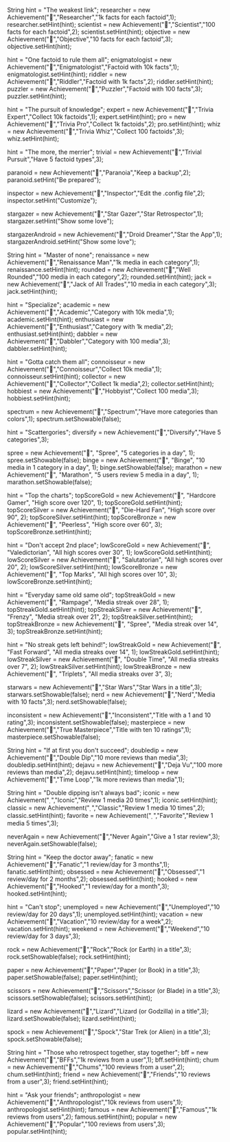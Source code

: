 String hint = "The weakest link";
researcher = new Achievement("","Researcher","1k facts for each factoid",1);
researcher.setHint(hint);
scientist = new Achievement("","Scientist","100 facts for each factoid",2);
scientist.setHint(hint);
objective = new Achievement("","Objective","10 facts for each factoid",3);
objective.setHint(hint);

hint = "One factoid to rule them all";
enigmatologist = new Achievement("","Enigmatologist","Factoid with 10k facts",1);
enigmatologist.setHint(hint);
riddler = new Achievement("","Riddler","Factoid with 1k facts",2);
riddler.setHint(hint);
puzzler = new Achievement("","Puzzler","Factoid with 100 facts",3);
puzzler.setHint(hint);

hint = "The pursuit of knowledge";
expert = new Achievement("","Trivia Expert","Collect 10k factoids",1);
expert.setHint(hint);
pro = new Achievement("","Trivia Pro","Collect 1k factoids",2);
pro.setHint(hint);
whiz = new Achievement("","Trivia Whiz","Collect 100 factoids",3);
whiz.setHint(hint);

hint = "The more, the merrier";
trivial = new Achievement("","Trivial Pursuit","Have 5 factoid types",3);

paranoid = new Achievement("","Paranoia","Keep a backup",2);
paranoid.setHint("Be prepared");

inspector = new Achievement("","Inspector","Edit the .config file",2);
inspector.setHint("Customize");

stargazer = new Achievement("","Star Gazer","Star Retrospector",1);
stargazer.setHint("Show some love");

stargazerAndroid = new Achievement("","Droid Dreamer","Star the App",1);
stargazerAndroid.setHint("Show some love");

String hint = "Master of none";
renaissance = new Achievement("","Renaissance Man","1k media in each category",1);
renaissance.setHint(hint);
rounded = new Achievement("","Well Rounded","100 media in each category",2);
rounded.setHint(hint);
jack = new Achievement("","Jack of All Trades","10 media in each category",3);
jack.setHint(hint);

hint = "Specialize";
academic = new Achievement("","Academic","Category with 10k media",1);
academic.setHint(hint);
enthusiast = new Achievement("","Enthusiast","Category with 1k media",2);
enthusiast.setHint(hint);
dabbler = new Achievement("","Dabbler","Category with 100 media",3);
dabbler.setHint(hint);

hint = "Gotta catch them all";
connoisseur = new Achievement("","Connoisseur","Collect 10k media",1);
connoisseur.setHint(hint);
collector = new Achievement("","Collector","Collect 1k media",2);
collector.setHint(hint);
hobbiest = new Achievement("","Hobbyist","Collect 100 media",3);
hobbiest.setHint(hint);

spectrum = new Achievement("","Spectrum","Have more categories than colors",1);
spectrum.setShowable(false);

hint = "Scattergories";
diversify = new Achievement("","Diversify","Have 5 categories",3);

spree = new Achievement("", "Spree", "5 categories in a day", 1);
spree.setShowable(false);
binge = new Achievement("", "Binge", "10 media in 1 category in a day", 1);
binge.setShowable(false);
marathon = new Achievement("", "Marathon", "5 users review 5 media in a day", 1);
marathon.setShowable(false);

hint = "Top the charts";
topScoreGold = new Achievement("", "Hardcore Gamer", "High score over 120", 1);
topScoreGold.setHint(hint);
topScoreSilver = new Achievement("", "Die-Hard Fan", "High score over 90", 2);
topScoreSilver.setHint(hint);
topScoreBronze = new Achievement("", "Peerless", "High score over 60", 3);
topScoreBronze.setHint(hint);

hint = "Don't accept 2nd place";
lowScoreGold = new Achievement("", "Valedictorian", "All high scores over 30", 1);
lowScoreGold.setHint(hint);
lowScoreSilver = new Achievement("", "Salutatorian", "All high scores over 20", 2);
lowScoreSilver.setHint(hint);
lowScoreBronze = new Achievement("", "Top Marks", "All high scores over 10", 3);
lowScoreBronze.setHint(hint);

hint = "Everyday same old same old";
topStreakGold = new Achievement("", "Rampage", "Media streak over 28", 1);
topStreakGold.setHint(hint);
topStreakSilver = new Achievement("", "Frenzy", "Media streak over 21", 2);
topStreakSilver.setHint(hint);
topStreakBronze = new Achievement("", "Spree", "Media streak over 14", 3);
topStreakBronze.setHint(hint);

hint = "No streak gets left behind!";
lowStreakGold = new Achievement("", "Fast Forward", "All media streaks over 14", 1);
lowStreakGold.setHint(hint);
lowStreakSilver = new Achievement("", "Double Time", "All media streaks over 7", 2);
lowStreakSilver.setHint(hint);
lowStreakBronze = new Achievement("", "Triplets", "All media streaks over 3", 3);

starwars = new Achievement("","Star Wars","Star Wars in a title",3);
starwars.setShowable(false);
nerd = new Achievement("","Nerd","Media with 10 facts",3);
nerd.setShowable(false);

inconsistent = new Achievement("","Inconsistent","Title with a 1 and 10 rating",3);
inconsistent.setShowable(false);
masterpiece = new Achievement("","True Masterpiece","Title with ten 10 ratings",1);
masterpiece.setShowable(false);

String hint = "If at first you don't succeed";
doubledip = new Achievement("","Double Dip","10 more reviews than media",3);
doubledip.setHint(hint);
dejavu = new Achievement("","Deja Vu","100 more reviews than media",2);
dejavu.setHint(hint);
timeloop = new Achievement("","Time Loop","1k more reviews than media",1);

String hint = "Double dipping isn't always bad";
iconic = new Achievement("","Iconic","Review 1 media 20 times",1);
iconic.setHint(hint);
classic = new Achievement("","Classic","Review 1 media 10 times",2);
classic.setHint(hint);
favorite = new Achievement("","Favorite","Review 1 media 5 times",3);

neverAgain = new Achievement("","Never Again","Give a 1 star review",3);
neverAgain.setShowable(false);

String hint = "Keep the doctor away";
fanatic = new Achievement("","Fanatic","1 review/day for 3 months",1);
fanatic.setHint(hint);
obsessed = new Achievement("","Obsessed","1 review/day for 2 months",2);
obsessed.setHint(hint);
hooked = new Achievement("","Hooked","1 review/day for a month",3);
hooked.setHint(hint);

hint = "Can't stop";
unemployed = new Achievement("","Unemployed","10 review/day for 20 days",1);
unemployed.setHint(hint);
vacation = new Achievement("","Vacation","10 review/day for a week",2);
vacation.setHint(hint);
weekend = new Achievement("","Weekend","10 review/day for 3 days",3);

rock = new Achievement("","Rock","Rock (or Earth) in a title",3);
rock.setShowable(false);
rock.setHint(hint);

paper = new Achievement("","Paper","Paper (or Book) in a title",3);
paper.setShowable(false);
paper.setHint(hint);

scissors = new Achievement("","Scissors","Scissor (or Blade) in a title",3);
scissors.setShowable(false);
scissors.setHint(hint);

lizard = new Achievement("","Lizard","Lizard (or Godzilla) in a title",3);
lizard.setShowable(false);
lizard.setHint(hint);

spock = new Achievement("","Spock","Star Trek (or Alien) in a title",3);
spock.setShowable(false);

String hint = "Those who retrospect together, stay together";
bff = new Achievement("","BFFs","1k reviews from a user",1);
bff.setHint(hint);
chum = new Achievement("","Chums","100 reviews from a user",2);
chum.setHint(hint);
friend = new Achievement("","Friends","10 reviews from a user",3);
friend.setHint(hint);

hint = "Ask your friends";
anthropologist = new Achievement("","Anthropologist","10k reviews from users",1);
anthropologist.setHint(hint);
famous = new Achievement("","Famous","1k reviews from users",2);
famous.setHint(hint);
popular = new Achievement("","Popular","100 reviews from users",3);
popular.setHint(hint);